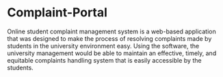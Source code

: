 # Complaint-Portal

Online student complaint management system is a web-based application that was designed to make the process of resolving complaints made by students in the university environment easy. Using the software, the university management would be able to maintain an effective, timely, and equitable complaints handling system that is easily accessible by the students.

